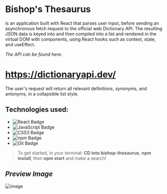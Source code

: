 # Bishop's Thesaurus 
is an application built with React that parses user input, before sending an asynchronous fetch request to the official web Dictionary API. The resulting JSON data is keyed into and then compiled into a list and rendered in the virtual DOM with components, using React hooks such as context, state, and useEffect.

*The API can be found here:*
# https://dictionaryapi.dev/

The user's request will return all relevant definitions, synonyms, and antonyms, in a collapsible list style. 

## Technologies used:
* ![React Badge](https://img.shields.io/badge/React-61DAFB?logo=react&logoColor=000&style=flat)
* ![JavaScript Badge](https://img.shields.io/badge/JavaScript-F7DF1E?logo=javascript&logoColor=000&style=flat)
* ![CSS3 Badge](https://img.shields.io/badge/CSS3-1572B6?logo=css3&logoColor=fff&style=flat)
* ![npm Badge](https://img.shields.io/badge/npm-CB3837?logo=npm&logoColor=fff&style=flat)
* ![Git Badge](https://img.shields.io/badge/Git-F05032?logo=git&logoColor=fff&style=flat)

> To get started, in your terminal: **CD into bishop-thesaurus**, **npm install**, then **npm start** and make a search!

## _Preview Image_

![image](https://user-images.githubusercontent.com/95946808/224845911-bdb5e72e-aaee-47a3-a525-34750202317f.png)
